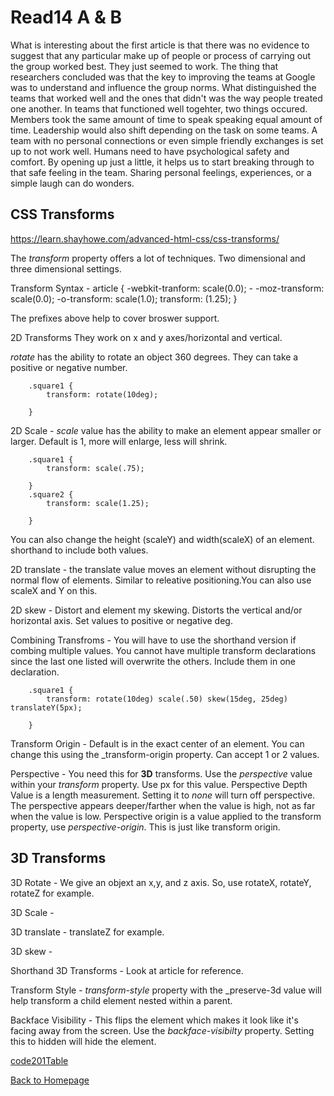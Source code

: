 # Read14 A & B

What is interesting about the first article is that there was no evidence to suggest that any particular make up of people or process of carrying out the group worked best. They just seemed to work. The thing that researchers concluded was that the key to improving the teams at Google was to understand and influence the group norms. What distinguished the teams that worked well and the ones that didn't was the way people treated one another. In teams that functioned well togehter, two things occured. Members took the same amount of time to speak speaking equal amount of time. Leadership would also shift depending on the task on some teams. A team with no personal connections or even simple friendly exchanges is set up to not work well. Humans need to have psychological safety and comfort. By opening up just a little, it helps us to start breaking through to that safe feeling in the team. Sharing personal feelings, experiences, or a simple laugh can do wonders.

## CSS Transforms

https://learn.shayhowe.com/advanced-html-css/css-transforms/

The _transform_ property offers a lot of techniques. Two dimensional and three dimensional settings. 

Transform Syntax - 
    article {
        -webkit-tranform: scale(0.0);
        - -moz-transform: scale(0.0);
        -o-transform: scale(1.0);
        transform: (1.25);
    }

The prefixes above help to cover broswer support.

2D Transforms
They work on x and y axes/horizontal and vertical.

_rotate_ has the ability to rotate an object 360 degrees. They can take a positive or negative number.

        .square1 {
            transform: rotate(10deg);

        }

2D Scale - _scale_ value has the ability to make an element appear smaller or larger. Default is 1, more will enlarge, less will shrink.

        .square1 {
            transform: scale(.75);

        }
        .square2 {
            transform: scale(1.25);

        }

You can also change the height (scaleY) and width(scaleX) of an element. shorthand to include both values.

2D translate - the translate value moves an element without disrupting the normal flow of elements. Similar to releative positioning.You can also use scaleX and Y on this.

2D skew - Distort and element my skewing. Distorts the vertical and/or horizontal axis. Set values to positive or negative deg.


Combining Transfroms - You will have to use the shorthand version if combing multiple values. You cannot have multiple transform declarations since the last one listed will overwrite the others. Include them in one declaration.

        .square1 {
            transform: rotate(10deg) scale(.50) skew(15deg, 25deg) translateY(5px);

        }

Transform Origin - Default is in the exact center of an element. You can change this using the _transform-origin property. Can accept 1 or 2 values. 

Perspective - You need this for **3D** transforms. Use the _perspective_ value within your _transform_ property. Use px for this value. Perspective Depth Value is a length measurement. Setting it to _none_ will turn off perspective. The perspective appears deeper/farther when the value is high, not as far when the value is low. Perspective origin is a value applied to the transform property, use _perspective-origin_. This is just like transform origin. 

## 3D Transforms 

3D Rotate - We give an objext an x,y, and z axis. So, use rotateX, rotateY, rotateZ for example. 

3D Scale - 

3D translate - translateZ for example.

3D skew - 

Shorthand 3D Transforms - Look at article for reference.

Transform Style - _transform-style_ property with the _preserve-3d value will help transform a child element nested within a parent.

Backface Visibility - This flips the element which makes it look like it's facing away from the screen. Use the _backface-visibilty_ property. Setting this to hidden will hide the element.



[code201Table](./201/code201Table.md)

[Back to Homepage](README.md)